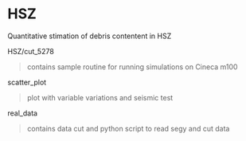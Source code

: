 # HSZ
Quantitative stimation of debris contentent in HSZ

HSZ/cut_5278 
>contains sample routine for running simulations on Cineca m100

scatter_plot
> plot with variable variations and seismic test

real_data  
> contains data cut and python script to read segy and cut data
